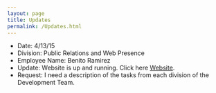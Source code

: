 ```yaml
---
layout: page
title: Updates
permalink: /Updates.html
---
```


* Date: 4/13/15
* Division: Public Relations and Web Presence
* Employee Name: Benito Ramirez
* Update: Website is up and running. Click here [Website](http://coursereps.github.io/ECEN489-Spring2015).
* Request: I need a description of the tasks from each division of the Development Team.
